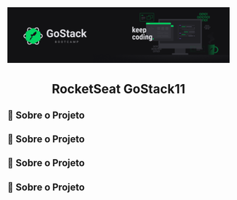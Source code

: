 <div alignt="center">
   <img src="assets/logo.png"/>
</div>

<h1 align="center">RocketSeat GoStack11</h1>


<h2> 🚀 Sobre o Projeto</h2>


<h2> 🚀 Sobre o Projeto</h2>


<h2> 🚀 Sobre o Projeto</h2>


<h2> 🚀 Sobre o Projeto</h2>
